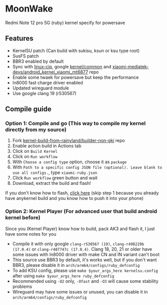 # MoonWake

Redmi Note 12 pro 5G (ruby) kernel specify for powersave

## Features

- KernelSU patch (Can build with sukisu, ksun or ksu type root)
- SusFS patch
- BBR3 enabled by default
- Sync with [linux-cip](https://git.kernel.org/pub/scm/linux/kernel/git/cip/linux-cip.git/), google [kernel/common](https://android.googlesource.com/kernel/common) and [xiaomi-mediatek-devs/android_kernel_xiaomi_mt6877](https://github.com/xiaomi-mediatek-devs/android_kernel_xiaomi_mt6877) repo
- Enable some twaek for powersave but keep the performance
- ln8000 fast charge driver enabled
- Updated wireguard module
- Use google clang 19 (r530567)

## Compile guide

### Option 1: Compile and go (This way to compile my kernel directly from my source)

1. Fork [kernel-build-from-rainyland/builder-non-gki](https://github.com/kernel-build-from-rainyland/builder-non-gki) repo
2. Enable action build in Actions tab
3. Click on `Build Kernel`
4. Click on `Run workflow`
5. With `Choose a config type` option, choose it as `package`
6. With `Path to a specific config JSON file (optional). Leave blank to use all configs.`, type `xiaomi-ruby.json`
7. Click `Run workflow` green button and wait
8. Download, extract the build and flash!

If you don't know how to flash, [click here](https://t.me/rainy_land_releases/56) (skip step 1 because you already have anykernel build and you know how to push it into your phone)

### Option 2: Kernel Player (For advanced user that build android kernel before)

Since you (Kernel Player) know how to build, pack AK3 and flash it, I just have some notes for you
- Compile it with only google `clang-r530567 (19)`, `clang-r498229b (17.0.4)` or `clang-r487747c (17.0.4)`. Clang 18, 20, 21 or older have some issues with ln8000 driver with make CN and IN variant can't boot
- This source use BBR3 by default, it's works well, but if you don't want BBR3, please disable it in `arch/arm64/configs/ruby_defconfig`
- To add KSU config, please use `make $your_args_here kernelsu.config` after using `make $your_args_here ruby_defconfig`
- Recommended using `-O2` only, `-Ofast` and `-O3` will cause some stability problems
- Wireguard may have some issues or unused, you can disable it in `arch/arm64/configs/ruby_defconfig`